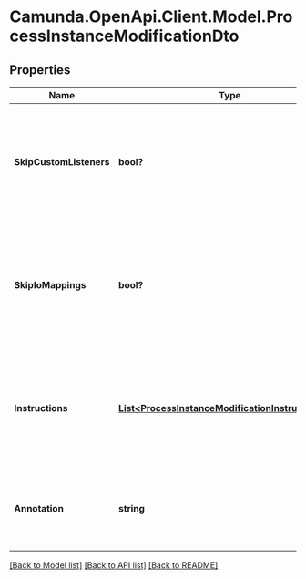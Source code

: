 # Camunda.OpenApi.Client.Model.ProcessInstanceModificationDto

## Properties

Name | Type | Description | Notes
------------ | ------------- | ------------- | -------------
**SkipCustomListeners** | **bool?** | Skip execution listener invocation for activities that are started or ended as part of this request. | [optional] 
**SkipIoMappings** | **bool?** | Skip execution of [input/output variable mappings](https://docs.camunda.org/manual/7.16/user-guide/process-engine/variables/#input-output-variable-mapping) for activities that are started or ended as part of this request. | [optional] 
**Instructions** | [**List&lt;ProcessInstanceModificationInstructionDto&gt;**](ProcessInstanceModificationInstructionDto.md) | JSON array of modification instructions. The instructions are executed in the order they are in. | [optional] 
**Annotation** | **string** | An arbitrary text annotation set by a user for auditing reasons. | [optional] 

[[Back to Model list]](../README.md#documentation-for-models) [[Back to API list]](../README.md#documentation-for-api-endpoints) [[Back to README]](../README.md)

